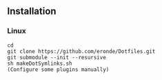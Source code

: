 Installation
-------------

### Linux
````
cd
git clone https://github.com/eronde/Dotfiles.git
git submodule --init --resursive
sh makeDotSymlinks.sh
(Configure some plugins manually)
````
